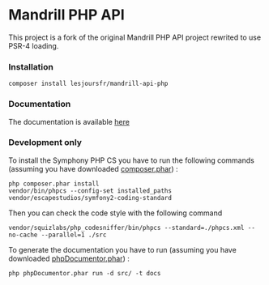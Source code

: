 # Mandrill PHP API

This project is a fork of the original Mandrill PHP API project rewrited to use PSR-4 loading.

### Installation

```
composer install lesjoursfr/mandrill-api-php
```

### Documentation

The documentation is available [here](https://lesjoursfr.github.io/mandrill-api-php/)

### Development only

To install the Symphony PHP CS you have to run the following commands (assuming you have downloaded [composer.phar](https://getcomposer.org/)) :

```
php composer.phar install
vendor/bin/phpcs --config-set installed_paths vendor/escapestudios/symfony2-coding-standard
```

Then you can check the code style with the following command

```
vendor/squizlabs/php_codesniffer/bin/phpcs --standard=./phpcs.xml --no-cache --parallel=1 ./src
```

To generate the documentation you have to run (assuming you have downloaded [phpDocumentor.phar](https://www.phpdoc.org/)) :

```
php phpDocumentor.phar run -d src/ -t docs
```
